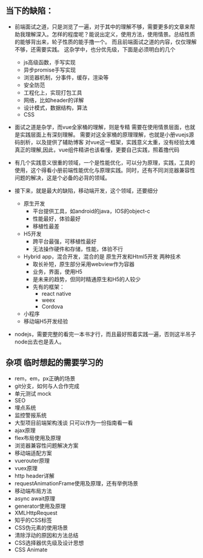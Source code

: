 ## 当下的缺陷：
* 前端面试之道，只是浏览了一遍，对于其中的理解不够，需要更多的文章来帮助我理解深入。怎样的程度呢？能说出定义，使用方法，使用情景。总结性质的能够背出来，轮子性质的能手撸一个。
 而且前端面试之道的内容，仅仅理解不够，还需要实践。
 这杂学中，也分优先级，下面是必须明白的几个
    * js高级函数，手写实现
    * 异步promise手写实现
    * 浏览器机制，分事件，缓存，渲染等
    * 安全防范
    * 工程化上，实现打包工具
    * 网络，比如header的详解
    * 设计模式，数据结构，算法
    * CSS

* 面试之道是杂学，而vue全家桶的理解，则是专精
需要在使用情景层面，也就是实践层面上有深刻理解。
需要对这全家桶的原理理解，也就是小册vuejs源码剖析，以及提供了辅助博客
对vue这一框架，实践意义太重，没有经验太难真正的理解,因此，vue组件精讲也该看懂，更要自己实践，照着撸代码
* 有几个实践意义很重的领域，一个是性能优化，可以分为原理，实践，工具的使用，这个得看小册前端性能优化与原理实践。同时，还有不同浏览器兼容性问题的解决，这是个必备的必背的领域。
* 接下来，就是最大的缺陷，移动端开发，这个领域，还要细分
  * 原生开发 
    * 平台提供工具，如android的java，IOS的object-c
    * 性能最好，体验最好
    * 移植性最差
  * H5开发
    * 跨平台最强，可移植性最好
    * 无法操作硬件和存储，性能，体验不行
  * Hybrid app，混合开发，混合的是 原生开发和Html5开发 两种技术
    * 取长补短，原生部分采用webview作为容器
    * 业务，界面，使用H5
    * 是未来的趋势，但同时精通原生和H5的人较少
    * 先有的框架：
      * react native
      * weex
      * Cordova
  * 小程序
  * 移动端H5开发经验
* nodejs，需要完整的看完一本书才行，而且最好照着实践一遍，否则这半吊子node出去也是丢人。
## 杂项 临时想起的需要学习的
* rem，em，px正确的场景
* git分支，如何与人合作完成
* 单元测试 mock
* SEO
* 埋点系统
* 监控警报系统
* 大型项目前端架构浅谈 只可以作为一份指南看一看
* ajax原理
* flex布局使用及原理
* 浏览器兼容性问题解决方案
* 移动端适配方案
* vuerouter原理
* vuex原理
* http header详解
* requestAnimationFrame使用及原理，还有举例场景
* 移动端布局方法
* async await原理
* generator使用及原理
* XMLHttpRequest
* 知乎的CSS标签
* CSS伪元素的使用场景
* 清除浮动的原因和方法总结
* CSS选择器优先级及设计思想
* CSS Animate